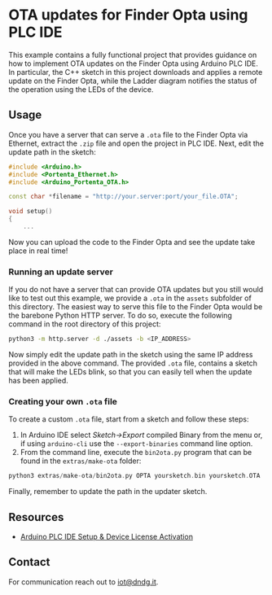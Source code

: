 # OTA updates for Finder Opta using PLC IDE

This example contains a fully functional project that provides guidance on how
to implement OTA updates on the Finder Opta using Arduino PLC IDE. In
particular, the C++ sketch in this project downloads and applies a remote
update on the Finder Opta, while the Ladder diagram notifies the status of
the operation using the LEDs of the device.

## Usage

Once you have a server that can serve a `.ota` file to the Finder Opta via
Ethernet, extract the `.zip` file and open the project in PLC IDE. Next, edit
the update path in the sketch:

```cpp
#include <Arduino.h>
#include <Portenta_Ethernet.h>
#include <Arduino_Portenta_OTA.h>

const char *filename = "http://your.server:port/your_file.OTA";

void setup()
{
    ...
```

Now you can upload the code to the Finder Opta and see the update take place in
real time!

### Running an update server

If you do not have a server that can provide OTA updates but you still would
like to test out this example, we provide a `.ota` in the `assets` subfolder of
this directory. The easiest way to serve this file to the Finder Opta would be
the barebone Python HTTP server. To do so, execute the following command in the
root directory of this project:

```bash
python3 -m http.server -d ./assets -b <IP_ADDRESS>
```

Now simply edit the update path in the sketch using the same IP address provided in the above
command. The provided `.ota` file, contains a sketch that will make the LEDs
blink, so that you can easily tell when the update has been applied.

### Creating your own `.ota` file

To create a custom `.ota` file, start from a sketch and follow these steps:

1. In Arduino IDE select *Sketch->Export* compiled Binary from the menu or, if
   using `arduino-cli` use the `--export-binaries` command line option.
2. From the command line, execute the `bin2ota.py` program that can be found in
   the `extras/make-ota` folder:

```cpp
python3 extras/make-ota/bin2ota.py OPTA yoursketch.bin yoursketch.OTA
```

Finally, remember to update the path in the updater sketch.

## Resources

* [Arduino PLC IDE Setup & Device License
  Activation](https://opta.findernet.com/it/tutorial/plc-ide-setup-license)

## Contact

For communication reach out to <iot@dndg.it>.
